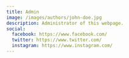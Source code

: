 ```yaml
---
title: Admin
image: /images/authors/john-doe.jpg
description: Administrator of this webpage.
social:
  facebook: https://www.facebook.com/
  twitter: https://www.twitter.com/
  instagram: https://www.instagram.com/
---
```



